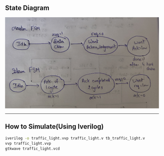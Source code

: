 ## State Diagram

![State Diagram](waves/additional_images/state_diagram.jpg)

---

## How to Simulate(Using Iverilog)

   ```bash
   iverilog -o traffic_light.vvp traffic_light.v tb_traffic_light.v
   vvp traffic_light.vvp
   gtkwave traffic_light.vcd
